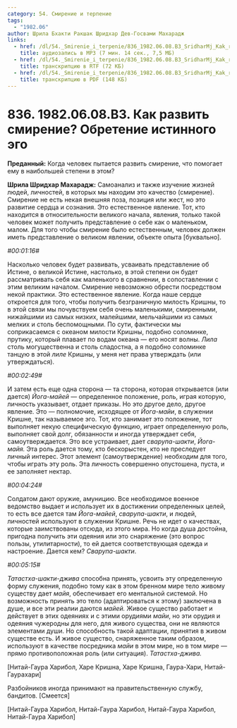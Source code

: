 ```yaml
---
category: 54. Смирение и терпение
tags:
  - "1982.06"
author: Шрила Бхакти Ракшак Шридхар Дев-Госвами Махарадж
links:
  - href: /dl/54._Smirenie_i_terpenie/836_1982.06.08.B3_SridharMj_Kak_razvit_smirenie__Obretenie_istinnogo_jego.mp3
    title: аудиозапись в MP3 (7 мин. 14 сек., 7,5 МБ)
  - href: /dl/54._Smirenie_i_terpenie/836_1982.06.08.B3_SridharMj_Kak_razvit_smirenie__Obretenie_istinnogo_jego.rtf
    title: транскрипцию в RTF (72 КБ)
  - href: /dl/54._Smirenie_i_terpenie/836_1982.06.08.B3_SridharMj_Kak_razvit_smirenie__Obretenie_istinnogo_jego.pdf
    title: транскрипцию в PDF (148 КБ)
---
```


# 836. 1982.06.08.B3. Как развить смирение? Обретение истинного эго

**Преданный:** Когда человек пытается развить смирение, что помогает ему в наибольшей степени в этом?

**Шрила Шридхар Махарадж:** Самоанализ и также изучение жизней людей, личностей, в которых мы находим это качество (смирение). Смирение не есть некая внешняя поза, позиция или жест, но это развитие сердца и сознания. Это естественное явление. Тот, кто находится в относительности великого начала, явления, только такой человек может получить представление о себе как о маленьком, малом. Для того чтобы смирение было естественным, человек должен иметь представление о великом явлении, объекте опыта [буквально].

*#00:01:16#*

Насколько человек будет развивать, усваивать представление об Истине, о великой Истине, настолько, в этой степени он будет рассматривать себя как маленького в сравнении, в сопоставлении с этим великим началом. Смирение невозможно обрести посредством некой практики. Это естественное явление. Когда наше сердце откроется для того, чтобы получить безграничную милость Кришны, то в этой связи мы почувствуем себя очень маленькими, смиренными, нижайшими из самых низких, малейшими, мельчайшими из самых мелких и столь беспомощными. По сути, фактически мы соприкасаемся с океаном милости Кришны, подобно соломинке, прутику, который плавает по водам океана — его носят волны. *Лила* столь могущественна и столь сладостна, а я подобно соломинке танцую в этой *лиле* Кришны, у меня нет права утверждать (или утверждаться).

*#00:02:49#*

И затем есть еще одна сторона — та сторона, которая открывается (или дается) *Йога-майей* — определенное положение, роль, играя которую, личность указывает, отдает приказы. Но это другое дело, другое явление. Это — полномочие, исходящее от *Йога-майи*, в служении Кришне, так называемое эго. Тот, кто занимает это положение, тот выполняет некую специфическую функцию, играет определенную роль, выполняет свой долг, обязанности и иногда утверждает себя, самоутверждается. Это все устраивает, дает *сварупа-шакти*, *Йога-майя.* Эта роль дается тому, кто бескорыстен, кто не преследует личный интерес. Этот элемент (самоутверждение) необходим для того, чтобы играть эту роль. Эта личность совершенно опустошена, пуста, и ее заполняет нектар.

*#00:04:24#*

Солдатом дают оружие, амуницию. Все необходимое военное ведомство выдает и использует их в достижении определенных целей, то есть все дается там *Йога-майей*, *сварупа-шакти*, и людей, личностей используют в служении Кришне. Речь не идет о качествах, которые заимствованы отсюда, из этого мира. Но когда душа достойна, пригодна получить эти одеяния или это снаряжение (это вопрос пользы, утилитарности), то ей дается соответствующая одежда и настроение. Дается кем? *Сварупа-шакти*.

*#00:05:15#*

*Татастха-шакти-джива* способна принять, усвоить эту определенную форму служения, подобно тому как в этом бренном мире тело живому существу дает *майя*, обеспечивает его ментальной системой. Но возможность принять это тело (адаптироваться к этому) заключена в душе, и все эти реалии даются *майей.* Живое существо работает и действует в этих одеяниях и с этими орудиями *майи*, но эти орудия и одеяния чужеродны для него, для живого существа, они не являются элементами души. Но способность такой адаптации, принятия в живом существе есть. И живое существо, снаряженное таким образом, используют в качестве посредника *майи* в этом мире, но в том мире — прямо противоположная роль (или ситуация). *Татастха-джива.*

[Нитай-Гаура Харибол, Харе Кришна, Харе Кришна, Гаура-Хари, Нитай-Гаурахари]

Разбойников иногда принимают на правительственную службу, бандитов. [Смеется]

[Нитай-Гаура Харибол, Нитай-Гаура Харибол, Нитай-Гаура Харибол, Нитай-Гаура Харибол]

